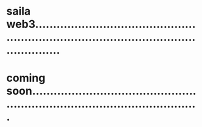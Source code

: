 # saila web3.................................................................................................................
# coming soon....................................................................................................
